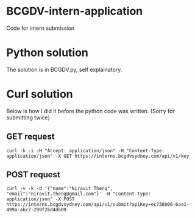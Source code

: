 # BCGDV-intern-application
Code for intern submission 

# Python solution
The solution is in BCGDV.py, self explainatory.

# Curl solution
Below is how I did it before the python code was written. (Sorry for submitting twice)
## GET request
```
curl -k -i -H "Accept: application/json" -H "Content-Type: application/json" -X GET https://interns.bcgdvsydney.com/api/v1/key
```
## POST request

```
curl -v -k -d '{"name":"Niravit Theng", "email":"niravit.theng@gmail.com"}' -H "Content-Type: application/json" -X POST https://interns.bcgdvsydney.com/api/v1/submit?apiKey=ec738006-6aa1-499a-abc7-299f2bd4db09
```

